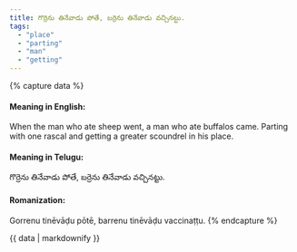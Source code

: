 ```yaml
---
title: గొర్రెను తినేవాడు పోతే, బర్రెను తినేవాడు వచ్చినట్టు.
tags:
  - "place"
  - "parting"
  - "man"
  - "getting"
---
```


{% capture data %}
#### Meaning in English:
When the man who ate sheep went, a man who ate buffalos came.
Parting with one rascal and getting a greater scoundrel in his place.

#### Meaning in Telugu:
గొర్రెను తినేవాడు పోతే, బర్రెను తినేవాడు వచ్చినట్టు.

#### Romanization:
Gorrenu tinēvāḍu pōtē, barrenu tinēvāḍu vaccinaṭṭu.
{% endcapture %}

{{ data | markdownify }}

